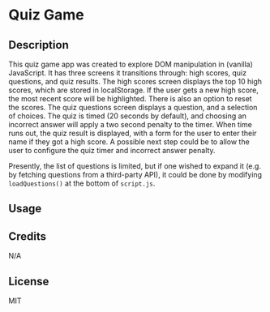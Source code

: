 # Quiz Game

## Description
This quiz game app was created to explore DOM manipulation in (vanilla) JavaScript.  It has three
screens it transitions through: high scores, quiz questions, and quiz results.  The high scores
screen displays the top 10 high scores, which are stored in localStorage.  If the user gets a new
high score, the most recent score will be highlighted.  There is also an option to reset the scores.
The quiz questions screen displays a question, and a selection of choices.  The quiz is timed (20
seconds by default), and choosing an incorrect answer will apply a two second penalty to the timer.
When time runs out, the quiz result is displayed, with a form for the user to enter their name if
they got a high score.  A possible next step could be to allow the user to configure the quiz timer
and incorrect answer penalty.

Presently, the list of questions is limited, but if one wished to expand it (e.g. by fetching
questions from a third-party API), it could be done by modifying `loadQuestions()` at the bottom
of `script.js`.

## Usage

## Credits
N/A

## License
MIT

